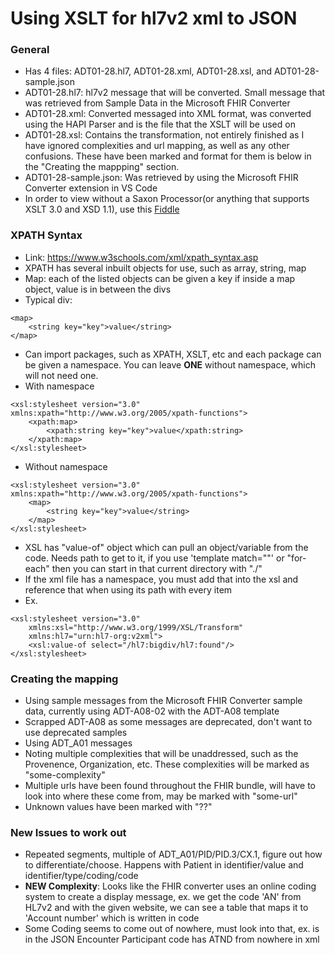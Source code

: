 # Using XSLT for hl7v2 xml to JSON

### General
- Has 4 files: ADT01-28.hl7, ADT01-28.xml, ADT01-28.xsl, and ADT01-28-sample.json
- ADT01-28.hl7: hl7v2 message that will be converted. Small message that was retrieved from Sample Data in the Microsoft FHIR Converter
- ADT01-28.xml: Converted messaged into XML format, was converted using the HAPI Parser and is the file that the XSLT will be used on
- ADT01-28.xsl: Contains the transformation, not entirely finished as I have ignored complexities and url mapping, as well as any other confusions. These have been marked and format for them is below in the "Creating the mappping" section.
- ADT01-28-sample.json: Was retrieved by using the Microsoft FHIR Converter extension in VS Code
- In order to view without a Saxon Processor(or anything that supports XSLT 3.0 and XSD 1.1), use this <a href="https://www.xsltfiddle.liberty-development.net/">Fiddle<a> 

### XPATH Syntax
- Link: https://www.w3schools.com/xml/xpath_syntax.asp
- XPATH has several inbuilt objects for use, such as array, string, map
- Map: each of the listed objects can be given a key if inside a map object, value is in between the divs
- Typical div:
```
<map>
    <string key="key">value</string>
</map>
```
- Can import packages, such as XPATH, XSLT, etc and each package can be given a namespace. You can leave **ONE** without namespace, which will not need one. 
- With namespace
```
<xsl:stylesheet version="3.0" xmlns:xpath="http://www.w3.org/2005/xpath-functions">
    <xpath:map>
        <xpath:string key="key">value</xpath:string>
    </xpath:map>
</xsl:stylesheet>
```
- Without namespace
```
<xsl:stylesheet version="3.0" xmlns:xpath="http://www.w3.org/2005/xpath-functions">
    <map>
        <string key="key">value</string>
    </map>
</xsl:stylesheet>
```
- XSL has "value-of" object which can pull an object/variable from the code. Needs path to get to it, if you use 'template match=""' or "for-each" then you can start in that current directory with "./"
- If the xml file has a namespace, you must add that into the xsl and reference that when using its path with every item
- Ex.
```
<xsl:stylesheet version="3.0" 
    xmlns:xsl="http://www.w3.org/1999/XSL/Transform"
    xmlns:hl7="urn:hl7-org:v2xml">
    <xsl:value-of select="/hl7:bigdiv/hl7:found"/>
</xsl:stylesheet>
```


### Creating the mapping
- Using sample messages from the Microsoft FHIR Converter sample data, currently using ADT-A08-02 with the ADT-A08 template
- Scrapped ADT-A08 as some messages are deprecated, don't want to use deprecated samples
- Using ADT_A01 messages
- Noting multiple complexities that will be unaddressed, such as the Provenence, Organization, etc. These complexities will be marked as "some-complexity"
- Multiple urls have been found throughout the FHIR bundle, will have to look into where these come from, may be marked with "some-url"
- Unknown values have been marked with "??"

### New Issues to work out
- Repeated segments, multiple of ADT_A01/PID/PID.3/CX.1, figure out how to differentiate/choose. Happens with Patient in identifier/value and identifier/type/coding/code
- **NEW Complexity**: Looks like the FHIR converter uses an online coding system to create a display message, ex. we get the code 'AN' from HL7v2 and with the given website, we can see a table that maps it to 'Account number' which is written in code
- Some Coding seems to come out of nowhere, must look into that, ex. is in the JSON Encounter Participant code has ATND from nowhere in xml


